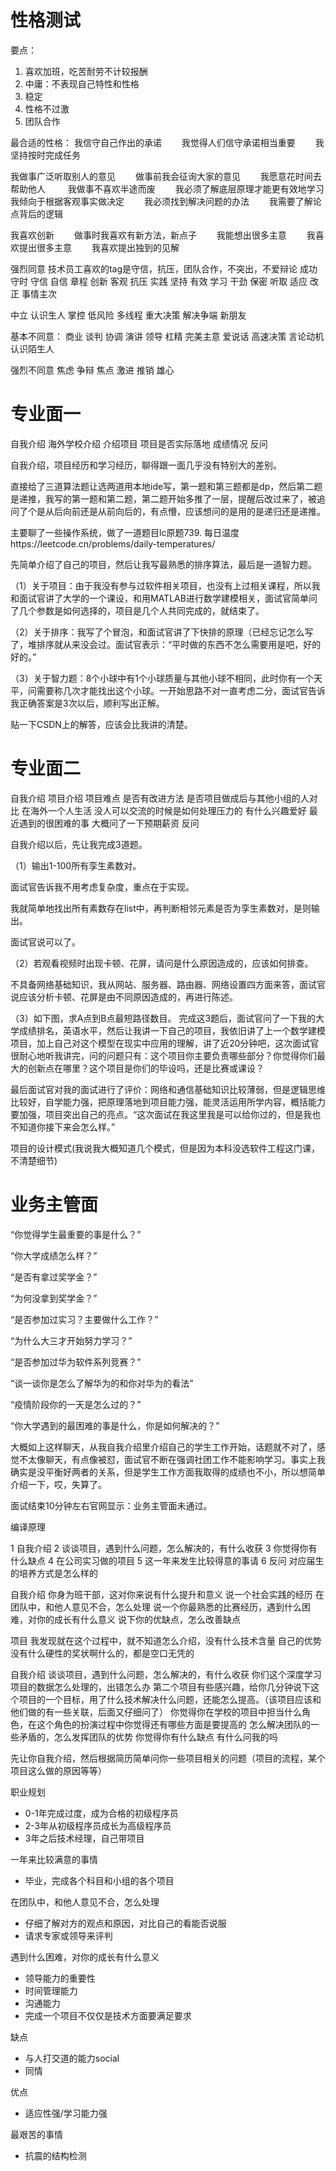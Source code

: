 # 性格测试

要点：
1. 喜欢加班，吃苦耐劳不计较报酬
2. 中庸：不表现自己特性和性格
3. 稳定
4. 性格不过激
5. 团队合作

最合适的性格：
我信守自己作出的承诺　　
我觉得人们信守承诺相当重要　　
我坚持按时完成任务　　

我做事广泛听取别人的意见　　
做事前我会征询大家的意见　　
我愿意花时间去帮助他人　
　
我做事不喜欢半途而废　　
我必须了解底层原理才能更有效地学习　　
我倾向于根据客观事实做决定　　
我必须找到解决问题的办法　　
我需要了解论点背后的逻辑　　

我喜欢创新　　
做事时我喜欢有新方法，新点子　　
我能想出很多主意　　
我喜欢提出很多主意　　
我喜欢提出独到的见解

强烈同意
技术员工喜欢的tag是守信，抗压，团队合作，不突出，不爱辩论
成功 守时 守信 自信 章程 创新 客观 抗压 实践 坚持 有效 学习 干劲 保密 听取 适应 改正 事情主次

中立
认识生人 掌控 低风险 多线程 重大决策 解决争端 新朋友

基本不同意：
商业 谈判 协调 演讲 领导 杠精 完美主意 爱说话 高速决策 言论动机 认识陌生人

强烈不同意
焦虑 争辩 焦点 激进 推销 雄心

# 专业面一
自我介绍
海外学校介绍
介绍项目
项目是否实际落地
成绩情况
反问

自我介绍，项目经历和学习经历，聊得跟一面几乎没有特别大的差别。


直接给了三道算法题让选两道用本地ide写，第一题和第三题都是dp，然后第二题是递推，我写的第一题和第二题，第二题开始多推了一层，提醒后改过来了，被追问了个是从后向前还是从前向后的，有点懵，应该想问的是用的是递归还是递推。

主要聊了一些操作系统，做了一道题目lc原题739. 每日温度https://leetcode.cn/problems/daily-temperatures/

先简单介绍了自己的项目，然后让我写最熟悉的排序算法，最后是一道智力题。

（1）关于项目：由于我没有参与过软件相关项目，也没有上过相关课程，所以我和面试官讲了大学的一个课设，和用MATLAB进行数学建模相关，面试官简单问了几个参数是如何选择的，项目是几个人共同完成的，就结束了。

（2）关于排序：我写了个冒泡，和面试官讲了下快排的原理（已经忘记怎么写了，堆排序就从来没会过。面试官表示：“平时做的东西不怎么需要用是吧，好的好的。”

（3）关于智力题：8个小球中有1个小球质量与其他小球不相同，此时你有一个天平，问需要称几次才能找出这个小球。一开始思路不对一直考虑二分，面试官告诉我正确答案是3次以后，顺利写出正解。

贴一下CSDN上的解答，应该会比我讲的清楚。


# 专业面二
自我介绍
项目介绍
项目难点
是否有改进方法
是否项目做成后与其他小组的人对比
在海外一个人生活 没人可以交流的时候是如何处理压力的
有什么兴趣爱好
最近遇到的很困难的事
大概问了一下预期薪资
反问

自我介绍以后，先让我完成3道题。

（1）输出1-100所有孪生素数对。

面试官告诉我不用考虑复杂度，重点在于实现。

我就简单地找出所有素数存在list中，再判断相邻元素是否为孪生素数对，是则输出。

面试官说可以了。

（2）若观看视频时出现卡顿、花屏，请问是什么原因造成的，应该如何排查。

不具备网络基础知识，我从网站、服务器、路由器、网络设置四方面来答，面试官说应该分析卡顿、花屏是由不同原因造成的，再进行陈述。

（3）如下图，求A点到B点最短路径数目。
完成这3题后，面试官问了一下我的大学成绩排名，英语水平，然后让我讲一下自己的项目，我依旧讲了上一个数学建模项目，加上自己对这个模型在现实中应用的理解，讲了近20分钟吧，这次面试官很耐心地听我讲完，问的问题只有：这个项目你主要负责哪些部分？你觉得你们最大的创新点在哪里？这个项目是你们的毕设吗，还是比赛或课设？

最后面试官对我的面试进行了评价：网络和通信基础知识比较薄弱，但是逻辑思维比较好，自学能力强，把原理落地到项目能力强，能灵活运用所学内容，概括能力要加强，项目突出自己的亮点。“这次面试在我这里我是可以给你过的，但是我也不知道你接下来会怎么样。”

项目的设计模式(我说我大概知道几个模式，但是因为本科没选软件工程这门课，不清楚细节)

# 业务主管面
“你觉得学生最重要的事是什么？”

“你大学成绩怎么样？”

“是否有拿过奖学金？”

“为何没拿到奖学金？”

“是否参加过实习？主要做什么工作？”

“为什么大三才开始努力学习？”

“是否参加过华为软件系列竞赛？”

“谈一谈你是怎么了解华为的和你对华为的看法”

“疫情阶段你的一天是怎么过的？”

“你大学遇到的最困难的事是什么，你是如何解决的？”

大概如上这样聊天，从我自我介绍里介绍自己的学生工作开始，话题就不对了，感觉不太像聊天，有点像被怼，面试官不断在强调社团工作不能影响学习。事实上我确实是没平衡好两者的关系，但是学生工作方面我取得的成绩也不小，所以想简单介绍一下，哎，失算了。

面试结束10分钟左右官网显示：业务主管面未通过。

编译原理

1 自我介绍
2 谈谈项目，遇到什么问题，怎么解决的，有什么收获
3 你觉得你有什么缺点
4 在公司实习做的项目
5 这一年来发生比较得意的事请
6 反问 对应届生的培养方式是怎么样的

自我介绍
你身为班干部，这对你来说有什么提升和意义
说一个社会实践的经历
在团队中，和他人意见不合，怎么处理
说一个你最熟悉的比赛经历，遇到什么困难，对你的成长有什么意义
说下你的优缺点，怎么改善缺点

项目
我发现就在这个过程中，就不知道怎么介绍，没有什么技术含量
自己的优势
没有什么硬性的奖状啊什么的，都是空口无凭的

自我介绍
谈谈项目，遇到什么问题，怎么解决的，有什么收获
你们这个深度学习项目的数据怎么处理的，出错怎么办
第二个项目有些感兴趣，给你几分钟说下这个项目的一个目标，用了什么技术解决什么问题，还能怎么提高。（该项目应该和他们做的有一些关联，后面又仔细问了）
你觉得你在学校的项目中担当什么角色，在这个角色的扮演过程中你觉得还有哪些方面是要提高的
怎么解决团队的一些矛盾的，怎么发挥团队的优势
你觉得你有什么缺点
有什么问我的吗


先让你自我介绍，然后根据简历简单问你一些项目相关的问题（项目的流程，某个项目这么做的原因等等）

职业规划
- 0-1年完成过度，成为合格的初级程序员
- 2-3年从初级程序员成长为高级程序员
- 3年之后技术经理，自己带项目

一年来比较满意的事情
- 毕业，完成各个科目和小组的各个项目

在团队中，和他人意见不合，怎么处理
- 仔细了解对方的观点和原因，对比自己的看能否说服
- 请求专家或领导来评判

遇到什么困难，对你的成长有什么意义
- 领导能力的重要性
- 时间管理能力
- 沟通能力
- 完成一个项目不仅仅是技术方面要满足要求

缺点
- 与人打交道的能力social
- 同情

优点
- 适应性强/学习能力强


最艰苦的事情
- 抗震的结构检测



